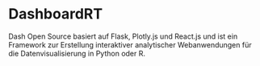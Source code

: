 # DashboardRT

Dash Open Source basiert auf Flask, Plotly.js und React.js und ist ein Framework zur Erstellung interaktiver analytischer 
Webanwendungen für die Datenvisualisierung in Python oder R.
